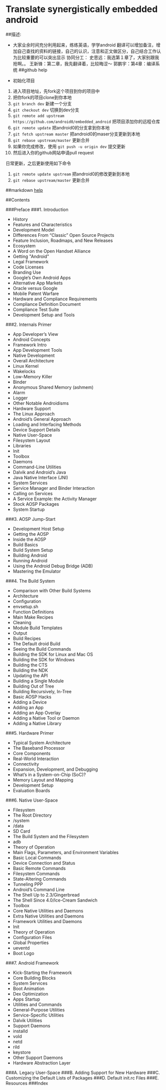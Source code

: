 Translate synergistically embedded android
===========================



##描述:

* 大家业余时间充分利用起来，练练英语，学学android 翻译可以增加备注，增加自己查找的资料的链接，自己的认识，注意和正文做区分，自己结合工作认为比较重要的可以突出显示
协同分工：
史思远：我选第１章了，大家别跟我抢啊。。
王新锋：第二章，我先翻译着，比较晦涩～
郭鹏宇：第4章：编译系统
##github help

* 初始化项目
1. 进入项目地址，先fork这个项目到你的项目中
2. 把你fork的项目clone到你本地
3. `git branch dev` 新建一个分支
4. `git checkout dev` 切换到dev分支
5. `git remote add upstream https://github.com/android0/embedded_android` 把项目添加你的远程仓库
6. `git remote update` 把android0的分支拿到你本地
7. `git fetch upstream master` 把android0的maser分支更新到本地
8. `git rebase upstream/master` 更新合并
9. 如果你完成修改，使用 `git push -u origin dev` 提交更新
10. 然后进入你的github网站申请pull request

日常更新，之后更新使用如下命令

1. `git remote update upstream`  把android0的修改更新到本地
2. `git rebase upstream/master` 更新合并

##markdown [help](https://help.github.com/articles/markdown-basics/)

##Contents

###Preface
###1. Introduction
* History
* Features and Characteristics
* Development Model
* Differences From “Classic” Open Source Projects 
* Feature Inclusion, Roadmaps, and New Releases
* Ecosystem
* A Word on the Open Handset Alliance
* Getting "Android"
* Legal Framework
* Code Licenses
* Branding Use
* Google’s Own Android Apps 
* Alternative App Markets
* Oracle versus Google
* Mobile Patent Warfare
* Hardware and Compliance Requirements
* Compliance Definition Document
* Compliance Test Suite
* Development Setup and Tools

###2. Internals Primer
* App Developer’s View 
* Android Concepts
* Framework Intro
* App Development Tools
* Native Development
* Overall Architecture
* Linux Kernel
* Wakelocks
* Low-Memory Killer
* Binder
* Anonymous Shared Memory (ashmem)
* Alarm
* Logger
* Other Notable Androidisms
* Hardware Support
* The Linux Approach
* Android’s General Approach 
* Loading and Interfacing Methods
* Device Support Details
* Native User-Space
* Filesystem Layout
* Libraries
* Init
* Toolbox
* Daemons
* Command-Line Utilities
* Dalvik and Android’s Java 
* Java Native Interface (JNI)
* System Services
* Service Manager and Binder Interaction
* Calling on Services
* A Service Example: the Activity Manager
* Stock AOSP Packages
* System Startup

###3. AOSP Jump-Start
* Development Host Setup
* Getting the AOSP
* Inside the AOSP
* Build Basics
* Build System Setup
* Building Android
* Running Android
* Using the Android Debug Bridge (ADB)
* Mastering the Emulator

###4. The Build System
* Comparison with Other Build Systems
* Architecture
* Configuration
* envsetup.sh
* Function Definitions
* Main Make Recipes
* Cleaning
* Module Build Templates
* Output
* Build Recipes
* The Default droid Build
* Seeing the Build Commands
* Building the SDK for Linux and Mac OS
* Building the SDK for Windows
* Building the CTS
* Building the NDK
* Updating the API
* Building a Single Module
* Building Out of Tree
* Building Recursively, In-Tree
* Basic AOSP Hacks
* Adding a Device
* Adding an App
* Adding an App Overlay
* Adding a Native Tool or Daemon
* Adding a Native Library

###5. Hardware Primer
* Typical System Architecture
* The Baseband Processor
* Core Components
* Real-World Interaction
* Connectivity
* Expansion, Development, and Debugging
* What’s in a System-on-Chip (SoC)? 
* Memory Layout and Mapping
* Development Setup
* Evaluation Boards

###6. Native User-Space
* Filesystem
* The Root Directory
* /system
* /data
* SD Card 
* The Build System and the Filesystem
* adb
* Theory of Operation
* Main Flags, Parameters, and Environment Variables
* Basic Local Commands
* Device Connection and Status
* Basic Remote Commands
* Filesystem Commands
* State-Altering Commands
* Tunneling PPP
* Android’s Command Line 
* The Shell Up to 2.3/Gingerbread
* The Shell Since 4.0/Ice-Cream Sandwich
* Toolbox
* Core Native Utilities and Daemons
* Extra Native Utilities and Daemons
* Framework Utilities and Daemons
* Init
* Theory of Operation
* Configuration Files
* Global Properties
* ueventd
* Boot Logo

###7. Android Framework
* Kick-Starting the Framework
* Core Building Blocks
* System Services
* Boot Animation
* Dex Optimization
* Apps Startup
* Utilities and Commands
* General-Purpose Utilities
* Service-Specific Utilities
* Dalvik Utilities
* Support Daemons
* installd
* vold
* netd
* rild
* keystore
* Other Support Daemons
* Hardware Abstraction Layer

###A. Legacy User-Space
###B. Adding Support for New Hardware
###C. Customizing the Default Lists of Packages
###D. Default init.rc Files
###E. Resources
###Index
